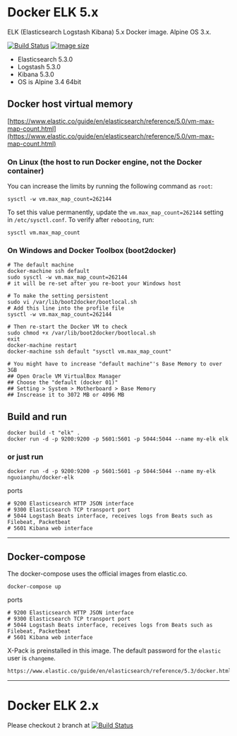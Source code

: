 # Docker ELK 5.x

ELK (Elasticsearch Logstash Kibana) 5.x Docker image. Alpine OS 3.x.

[![Build Status](https://travis-ci.org/nguoianphu/docker-elk.svg?branch=master)](https://travis-ci.org/nguoianphu/docker-elk) [![Image size](https://images.microbadger.com/badges/image/nguoianphu/docker-elk.svg)](https://microbadger.com/images/nguoianphu/docker-elk "Get your own image badge on microbadger.com")

- Elasticsearch 5.3.0
- Logstash 5.3.0
- Kibana 5.3.0
- OS is Alpine 3.4 64bit


## Docker host virtual memory
[https://www.elastic.co/guide/en/elasticsearch/reference/5.0/vm-max-map-count.html](https://www.elastic.co/guide/en/elasticsearch/reference/5.0/vm-max-map-count.html)

### On Linux (the host to run Docker engine, not the Docker container)
You can increase the limits by running the following command as ```root```:

    sysctl -w vm.max_map_count=262144

To set this value permanently, update the ```vm.max_map_count=262144``` setting in ```/etc/sysctl.conf```. To verify after ```rebooting```, run:

    sysctl vm.max_map_count

### On Windows and Docker Toolbox (boot2docker)
    
    # The default machine
    docker-machine ssh default
    sudo sysctl -w vm.max_map_count=262144
    # it will be re-set after you re-boot your Windows host
    
    # To make the setting persistent
    sudo vi /var/lib/boot2docker/bootlocal.sh
    # Add this line into the profile file
    sysctl -w vm.max_map_count=262144
    
    # Then re-start the Docker VM to check
    sudo chmod +x /var/lib/boot2docker/bootlocal.sh
    exit
    docker-machine restart
    docker-machine ssh default "sysctl vm.max_map_count"
    
    # You might have to increase "default machine"'s Base Memory to over 3GB
    ## Open Oracle VM VirtualBox Manager
    ## Choose the "default (docker 01)"
    ## Setting > System > Motherboard > Base Memory
    ## Inscrease it to 3072 MB or 4096 MB

    
## Build and run
   
    docker build -t "elk" .
    docker run -d -p 9200:9200 -p 5601:5601 -p 5044:5044 --name my-elk elk
    
### or just run
    
    docker run -d -p 9200:9200 -p 5601:5601 -p 5044:5044 --name my-elk nguoianphu/docker-elk

ports

    # 9200 Elasticsearch HTTP JSON interface
    # 9300 Elasticsearch TCP transport port
    # 5044 Logstash Beats interface, receives logs from Beats such as Filebeat, Packetbeat
    # 5601 Kibana web interface

---


## Docker-compose

The docker-compose uses the official images from elastic.co.

    docker-compose up

ports

    # 9200 Elasticsearch HTTP JSON interface
    # 9300 Elasticsearch TCP transport port
    # 5044 Logstash Beats interface, receives logs from Beats such as Filebeat, Packetbeat
    # 5601 Kibana web interface
    
    
X-Pack is preinstalled in this image. The default password for the ```elastic``` user is ```changeme```.
    
    https://www.elastic.co/guide/en/elasticsearch/reference/5.3/docker.html

---
    
# Docker ELK 2.x

Please checkout ```2``` branch at  [![Build Status](https://travis-ci.org/nguoianphu/docker-elk.svg?branch=2)](https://github.com/nguoianphu/docker-elk/tree/2)